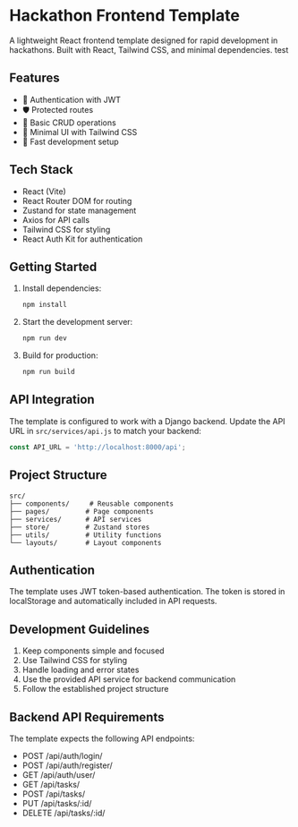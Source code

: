 # Hackathon Frontend Template

A lightweight React frontend template designed for rapid development in hackathons. Built with React, Tailwind CSS, and minimal dependencies.
test
## Features

- 🔐 Authentication with JWT
- 🛡️ Protected routes
- 📝 Basic CRUD operations
- 🎨 Minimal UI with Tailwind CSS
- 🚀 Fast development setup

## Tech Stack

- React (Vite)
- React Router DOM for routing
- Zustand for state management
- Axios for API calls
- Tailwind CSS for styling
- React Auth Kit for authentication

## Getting Started

1. Install dependencies:
   ```bash
   npm install
   ```

2. Start the development server:
   ```bash
   npm run dev
   ```

3. Build for production:
   ```bash
   npm run build
   ```

## API Integration

The template is configured to work with a Django backend. Update the API URL in `src/services/api.js` to match your backend:

```javascript
const API_URL = 'http://localhost:8000/api';
```

## Project Structure

```
src/
├── components/     # Reusable components
├── pages/         # Page components
├── services/      # API services
├── store/         # Zustand stores
├── utils/         # Utility functions
└── layouts/       # Layout components
```

## Authentication

The template uses JWT token-based authentication. The token is stored in localStorage and automatically included in API requests.

## Development Guidelines

1. Keep components simple and focused
2. Use Tailwind CSS for styling
3. Handle loading and error states
4. Use the provided API service for backend communication
5. Follow the established project structure

## Backend API Requirements

The template expects the following API endpoints:

- POST /api/auth/login/
- POST /api/auth/register/
- GET /api/auth/user/
- GET /api/tasks/
- POST /api/tasks/
- PUT /api/tasks/:id/
- DELETE /api/tasks/:id/
